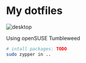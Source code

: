 # My dotfiles

![desktop](https://images2.imgbox.com/f0/6c/Wbog0c5Z_o.png)

Using openSUSE Tumbleweed 

```bash
# intall packages: TODO
sudo zypper in ..
```
